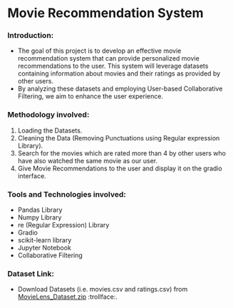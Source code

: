 # Movie Recommendation System
### Introduction:
* The goal of this project is to develop an effective movie recommendation system that can provide personalized movie recommendations to the user. This system will leverage datasets containing information about movies and their ratings as provided by other users.
* By analyzing these datasets and employing User-based Collaborative Filtering, we aim to enhance the user experience.
### Methodology involved:
1. Loading the Datasets.
2. Cleaning the Data (Removing Punctuations using Regular expression Library).
3. Search for the movies which are rated more than 4 by other users who have also watched the same movie as our user.
4. Give Movie Recommendations to the user and display it on the gradio interface.
### Tools and Technologies involved:
* Pandas Library
* Numpy Library
* re (Regular Expression) Library
* Gradio
* scikit-learn library
* Jupyter Notebook
* Collaborative Filtering
### Dataset Link:
* Download Datasets (i.e. movies.csv and ratings.csv) from [MovieLens_Dataset.zip](https://files.grouplens.org/datasets/movielens/ml-25m.zip) :trollface:.
  
